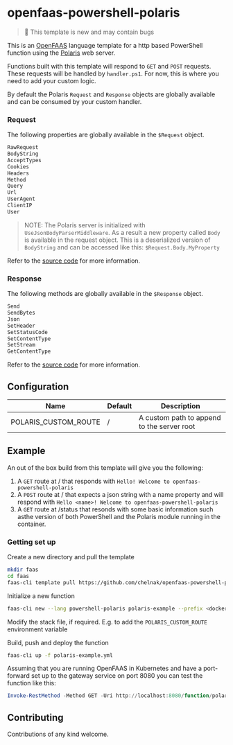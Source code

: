 # openfaas-powershell-polaris

> :construction: This template is new and may contain bugs

This is an [OpenFAAS](https://www.openfaas.com/) language template for a http based PowerShell function using the [Polaris](https://github.com/PowerShell/Polaris) web server.

Functions built with this template will respond to `GET` and `POST` requests. These requests will be handled by `handler.ps1`. For now, this is where you need to add your custom logic.

By default the Polaris `Request` and `Response` objects are globally available and can be consumed by your custom handler.

### Request

The following properties are globally available in the `$Request` object.

```PowerShell
RawRequest
BodyString
AcceptTypes
Cookies
Headers
Method
Query
Url
UserAgent
ClientIP
User
```

> NOTE: The Polaris server is initialized with `UseJsonBodyParserMiddleware`. As a result a new property called `Body` is available in the request object. This is a deserialized version of `BodyString` and can be accessed like this: `$Request.Body.MyProperty`

Refer to the [source code](https://github.com/PowerShell/Polaris/blob/master/lib/PolarisRequest.Class.ps1) for more information.

### Response
The following methods are globally available in the `$Response` object.

```PowerShell
Send
SendBytes
Json
SetHeader
SetStatusCode
SetContentType
SetStream
GetContentType
```

Refer to the [source code](https://github.com/PowerShell/Polaris/blob/master/lib/PolarisResponse.Class.ps1) for more information.

## Configuration

| Name | Default | Description |
| -----|---------|-------------|
| POLARIS_CUSTOM_ROUTE | / | A custom path to append to the server root |

## Example

An out of the box build from this template will give you the following:

1. A `GET` route at / that responds with `Hello! Welcome to openfaas-powershell-polaris`
2. A `POST` route at / that expects a json string with a name property and will respond with `Hello <name>! Welcome to openfaas-powershell-polaris`
3. A `GET` route at /status that resonds with some basic information such asthe version of both PowerShell and the Polaris module running in the container.

### Getting set up

Create a new directory and pull the template

```Bash
mkdir faas
cd faas
faas-cli template pull https://github.com/chelnak/openfaas-powershell-polaris
```

Initialize a new function

```Bash
faas-cli new --lang powershell-polaris polaris-example --prefix <docker_username>
```

Modify the stack file, if required. E.g. to add the `POLARIS_CUSTOM_ROUTE` environment variable

Build, push and deploy the function

```Bash
faas-cli up -f polaris-example.yml
```

Assuming that you are running OpenFAAS in Kubernetes and have a port-forward set up to the gateway service on port 8080 you can test the function like this:

```PowerShell
Invoke-RestMethod -Method GET -Uri http://localhost:8080/function/polaris-example/status
```

## Contributing

Contributions of any kind welcome.
